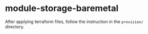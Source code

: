 # module-storage-baremetal

After applying terraform files, follow the instruction in the `provision/` directory.

